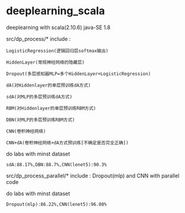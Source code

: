 # deeplearning_scala
deeplearning with scala(2.10.6)  java-SE 1.8

src/dp_process/* include :  

    LogisticRegression(逻辑回归层softmax输出)
    
    HiddenLayer(常规神经网络的隐藏层)
    
    Dropout(多层感知器MLP=多个HiddenLayer+LogisticRegression)
    
    dA(对Hiddenlayer的单层预训练dA方式)
    
    sdA(对MLP的多层预训练dA方式)
    
    RBM(对Hiddenlayer的单层预训练RBM方式)
    
    DBN(对MLP的多层预训练RBM方式)
    
    CNN(卷积神经网络)
    
    CNN+dA(卷积神经网络+dA方式预训练[不确定是否完全正确])
    

do labs with minst dataset 

    sdA:88.17%,DBN:88.7%,CNN(lenet5):90.3%


src/dp_process_parallel/* include : Dropout(mlp) and CNN with parallel code


do labs with minst dataset 

    Dropout(mlp):86.22%,CNN(lenet5):96.08%
